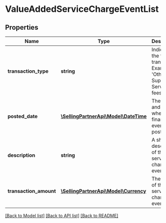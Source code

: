 # ValueAddedServiceChargeEventList

## Properties
Name | Type | Description | Notes
------------ | ------------- | ------------- | -------------
**transaction_type** | **string** | Indicates the type of transaction.  Example: &#39;Other Support Service fees&#39; | [optional] 
**posted_date** | [**\SellingPartnerApi\Model\\DateTime**](\DateTime.md) | The date and time when the financial event was posted. | [optional] 
**description** | **string** | A short description of the service charge event. | [optional] 
**transaction_amount** | [**\SellingPartnerApi\Model\Currency**](Currency.md) | The amount of the service charge event. | [optional] 

[[Back to Model list]](../README.md#documentation-for-models) [[Back to API list]](../README.md#documentation-for-api-endpoints) [[Back to README]](../README.md)


